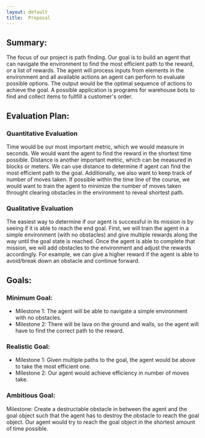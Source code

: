 ```yaml
---
layout: default
title:  Proposal
---
```


## Summary:
The focus of our project is path finding. Our goal is to build an agent that can navigate the environment to find the most efficient path to the reward, or a list of rewards. The agent will process inputs from elements in the environment and all available actions an agent can perform to evaluate possible options. The output would be the optimal sequence of actions to achieve the goal. A possible application is programs for warehouse bots to find and collect items to fullfill a customer's order.

## Evaluation Plan:
### Quantitative Evaluation
Time would be our most important metric, which we would measure in seconds.
We would want the agent to find the reward in the shortest time possible.
Distance is another important metric, which can be measured in blocks or meters.
We can use distance to determine if agent can find the most efficient path to
the goal. Additionally, we also want to keep track of number of moves taken.
If possible within the time line of the course, we would want to train the agent
to minimize the number of moves taken throught clearing obstacles in the environment
to reveal shortest path.


### Qualitative Evaluation
The easiest way to determine if our agent is successful in its mission is by seeing if it is able to reach the end goal. First, we will train the agent in a simple environment (with no obstacles) and give multiple rewards along the way until the goal state is reached. Once the agent is able to complete that mission, we will add obstacles to the environment and adjust the rewards accordingly. For example, we can give a higher reward if the agent is able to avoid/break down an obstacle and continue forward.

## Goals:
### Minimum Goal:
- Milestone 1: The agent will be able to navigate a simple environment with no obstacles.
- Milestone 2: There will be lava on the ground and walls, so the agent will have to find the correct
path to the reward.

### Realistic Goal:
- Milestone 1: Given multiple paths to the goal, the agent would be above to take
the most efficient one. 
- Milestone 2: Our agent would achieve efficiency in number of moves take.

### Ambitious Goal:
Milestone: Create a destructable obstacle in between the agent and the goal object such that the agent has to destroy the obstacle to reach the goal object. Our agent would try to reach the goal object in the shortest amount of time possible.
